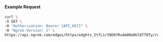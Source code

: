 <!-- Code generated for API Clients. DO NOT EDIT. -->

#### Example Request

```bash
curl \
-X GET \
-H "Authorization: Bearer {API_KEY}" \
-H "Ngrok-Version: 2" \
https://api.ngrok.com/edges/https/edghts_2tfL1r39D97Ru4m00e0Ul0TTOTy/routes/edghtsrt_2tfL1rQtxVnpC9BE9xn5wivDe3H/circuit_breaker
```
